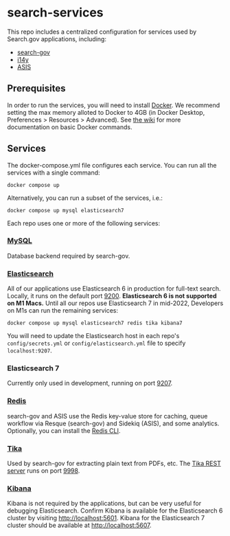 # search-services
This repo includes a centralized configuration for services used by Search.gov applications, including:

- [search-gov](https://github.com/GSA/search-gov)
- [i14y](https://github.com/GSA/i14y)
- [ASIS](https://github.com/GSA/asis)

## Prerequisites
In order to run the services, you will need to install [Docker](https://www.docker.com/get-started).  We recommend setting the max memory alloted to Docker to 4GB (in Docker Desktop, Preferences > Resources > Advanced). See [the wiki](https://github.com/GSA/search-services/wiki/Docker-Command-Reference) for more documentation on basic Docker commands.

## Services
The docker-compose.yml file configures each service. You can run all the services with a single command:
```
docker compose up
```
Alternatively, you can run a subset of the services, i.e.:
```
docker compose up mysql elasticsearch7
```

Each repo uses one or more of the following services:

### [MySQL](https://dev.mysql.com/doc/refman/5.7/en/)
Database backend required by search-gov.

### [Elasticsearch](https://www.elastic.co/elasticsearch/)
All of our applications use Elasticsearch 6 in production for full-text search. Locally, it runs on the default port [9200](http://localhost:9200/). **Elasticsearch 6 is not supported on M1 Macs.** Until all our repos use Elasticsearch 7 in mid-2022, Developers on M1s can run the remaining services:
```
docker compose up mysql elasticsearch7 redis tika kibana7
```
You will need to update the Elasticsearch host in each repo's `config/secrets.yml` or `config/elasticsearch.yml` file to specify `localhost:9207`.

### Elasticsearch 7
Currently only used in development, running on port [9207](http://localhost:9207/).

### [Redis](https://redis.io/)
search-gov and ASIS use the Redis key-value store for caching, queue workflow via Resque (search-gov) and Sidekiq (ASIS), and some analytics. Optionally, you can install the [Redis CLI](https://redis.io/docs/manual/cli/).

### [Tika](https://tika.apache.org/)
Used by search-gov for extracting plain text from PDFs, etc. The [Tika REST server](https://cwiki.apache.org/confluence/display/TIKA/TikaServer) runs on port [9998](http://localhost:9998).

### [Kibana](https://www.elastic.co/kibana)
Kibana is not required by the applications, but can be very useful for debugging Elasticsearch. Confirm Kibana is available for the Elasticsearch 6 cluster by visiting <http://localhost:5601>. Kibana for the Elasticsearch 7 cluster should be available at <http://localhost:5607>.